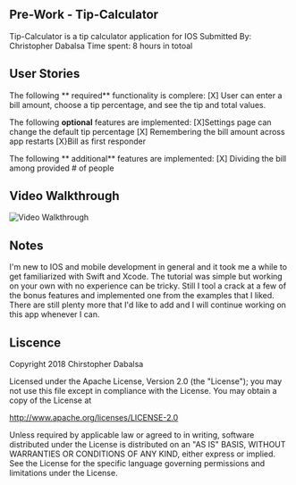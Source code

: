 ## Pre-Work - Tip-Calculator
Tip-Calculator is a tip calculator application for IOS
Submitted By: Christopher Dabalsa
Time spent: 8 hours in totoal

## User Stories
The following  ** required** functionality is complere:
[X] User can enter a bill amount, choose a tip percentage, and see the tip and total values.

The following  **optional** features are implemented:
[X]Settings page can change the default tip percentage
[X] Remembering the bill amount across app restarts
[X}Bill as first responder


The following ** additional** features are implemented:
[X] Dividing the bill among provided # of people

## Video Walkthrough
<img src='https://imgur.com/a/vs5fASC' title='Video Walkthrough' width='' alt='Video Walkthrough' />

## Notes 
I'm new to IOS and mobile development in general and it took me a while to get familiarized with Swift and Xcode. The tutorial was simple but working on your own with no experience can be tricky. Still I tool a crack at a few of the bonus features and implemented one from the examples that I liked. There are still plenty more that I'd like to add and I will continue working on this app whenever I can.


## Liscence 
Copyright 2018  Chirstopher Dabalsa

Licensed under the Apache License, Version 2.0 (the "License");
you may not use this file except in compliance with the License.
You may obtain a copy of the License at

http://www.apache.org/licenses/LICENSE-2.0

Unless required by applicable law or agreed to in writing, software
distributed under the License is distributed on an "AS IS" BASIS,
WITHOUT WARRANTIES OR CONDITIONS OF ANY KIND, either express or implied.
See the License for the specific language governing permissions and
limitations under the License.

